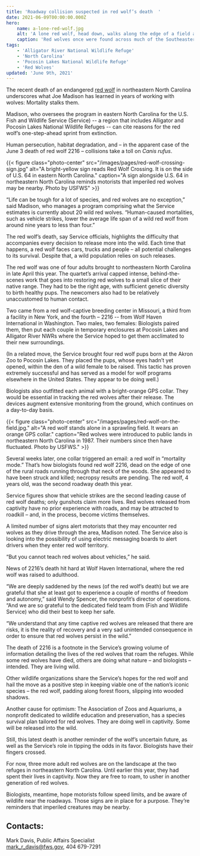```yaml
---
title: 'Roadway collision suspected in red wolf’s death  '
date: 2021-06-09T00:00:00.000Z
hero:
    name: a-lone-red-wolf.jpg
    alt: 'A lone red wolf, head down, walks along the edge of a field at Alligator River NWR'
    caption: 'Red wolves once were found across much of the Southeastern United States. Today, about 20 live at Alligator River and Pocosin Lakes National Wildlife Refuges. Photo by USFWS.'
tags:
    - 'Alligator River National Wildlife Refuge'
    - 'North Carolina'
    - 'Pocosin Lakes National Wildlife Refuge'
    - 'Red Wolves'
updated: 'June 9th, 2021'
---
```


The recent death of an endangered [red wolf](/wildlife/mammals/red-wolf/) in northeastern North Carolina underscores what Joe Madison has learned in years of working with wolves: Mortality stalks them.

Madison, who oversees the program in eastern North Carolina for the U.S. Fish and Wildlife Service (Service) -- a region that includes Alligator and Pocosin Lakes National Wildlife Refuges -- can cite reasons for the red wolf’s one-step-ahead sprint from extinction.

Human persecution, habitat degradation, and – in the apparent case of the June 3 death of red wolf 2216 – collisions take a toll on *Canis rufus*.

{{< figure class="photo-center" src="/images/pages/red-wolf-crossing-sign.jpg" alt="A bright-yellow sign reads Red Wolf Crossing. It is on the side of U.S. 64 in eastern North Carolina." caption="A sign alongside U.S. 64 in northeastern North Carolina reminds motorists that imperiled red wolves may be nearby. Photo by USFWS" >}}

“Life can be tough for a lot of species, and red wolves are no exception,” said Madison, who manages a program comprising what the Service estimates is currently about 20 wild red wolves. “Human-caused mortalities, such as vehicle strikes, lower the average life span of a wild red wolf from around nine years to less than four.”

The red wolf’s death, say Service officials, highlights the difficulty that accompanies every decision to release more into the wild. Each time that happens, a red wolf faces cars, trucks and people – all potential challenges to its survival. Despite that, a wild population relies on such releases.

The red wolf was one of four adults brought to northeastern North Carolina in late April this year. The quartet’s arrival capped intense, behind-the-scenes work that goes into restoring red wolves to a small slice of their native range. They had to be the right age, with sufficient genetic diversity to birth healthy pups. The newcomers also had to be relatively unaccustomed to human contact.

Two came from a red wolf-captive breeding center in Missouri, a third from a facility in New York, and the fourth – 2216 -- from Wolf Haven International in Washington. Two males, two females: Biologists paired them, then put each couple in temporary enclosures at Pocosin Lakes and Alligator River NWRs where the Service hoped to get them acclimated to their new surroundings.

(In a related move, the Service brought four red wolf pups born at the Akron Zoo to Pocosin Lakes. They placed the pups, whose eyes hadn’t yet opened, within the den of a wild female to be raised. This tactic has proven extremely successful and has served as a model for wolf programs elsewhere in the United States. They appear to be doing well.)

Biologists also outfitted each animal with a bright-orange GPS collar. They would be essential in tracking the red wolves after their release. The devices augment extensive monitoring from the ground, which continues on a day-to-day basis.

{{< figure class="photo-center" src="/images/pages/red-wolf-on-the-field.jpg." alt="A red wolf stands alone in a sprawling field. It wears an orange GPS collar." caption="Red wolves were introduced to public lands in northeastern North Carolina in 1987. Their numbers since then have fluctuated. Photo by USFWS." >}}

Several weeks later, one collar triggered an email: a red wolf in “mortality mode.” That’s how biologists found red wolf 2216, dead on the edge of one of the rural roads running through that neck of the woods. She appeared to have been struck and killed; necropsy results are pending.   The red wolf, 4 years old, was the second roadway death this year.

Service figures show that vehicle strikes are the second leading cause of red wolf deaths; only gunshots claim more lives. Red wolves released from captivity have no prior experience with roads, and may be attracted to roadkill – and, in the process, become victims themselves.

A limited number of signs alert motorists that they may encounter red wolves as they drive through the area, Madison noted. The Service also is looking into the possibility of using electric messaging boards to alert drivers when they enter red wolf territory.

“But you cannot teach red wolves about vehicles,” he said.

News of 2216’s death hit hard at Wolf Haven International, where the red wolf was raised to adulthood.

“We are deeply saddened by the news (of the red wolf’s death) but we are grateful that she at least got to experience a couple of months of freedom and autonomy,” said Wendy Spencer, the nonprofit’s director of operations. “And we are so grateful to the dedicated field team from (Fish and Wildlife Service) who did their best to keep her safe.

“We understand that any time captive red wolves are released that there are risks, it is the reality of recovery and a very sad unintended consequence in order to ensure that red wolves persist in the wild.”

The death of 2216 is a footnote in the Service’s growing volume of information detailing the lives of the red wolves that roam the refuges. While some red wolves have died, others are doing what nature – and biologists – intended. They are living wild.

Other wildlife organizations share the Service’s hopes for the red wolf and hail the move as a positive step in keeping viable one of the nation’s iconic species – the red wolf, padding along forest floors, slipping into wooded shadows.

Another cause for optimism: The Association of Zoos and Aquariums, a nonprofit dedicated to wildlife education and preservation, has a species survival plan tailored for red wolves. They are doing well in captivity. Some will be released into the wild.

Still, this latest death is another reminder of the wolf’s uncertain future, as well as the Service’s role in tipping the odds in its favor. Biologists have their fingers crossed.

For now, three more adult red wolves are on the landscape at the two refuges in northeastern North Carolina. Until earlier this year, they had spent their lives in captivity. Now they are free to roam, to usher in another generation of red wolves.

Biologists, meantime, hope motorists follow speed limits, and be aware of wildlife near the roadways. Those signs are in place for a purpose.  They’re reminders that imperiled creatures may be nearby.

## Contacts:

Mark Davis, Public Affairs Specialist  
[mark_r_davis@fws.gov](mailto:mark_r_davis@fws.gov), 404 679-7291

